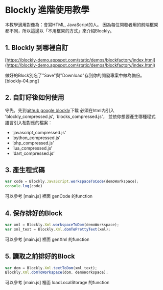 # Blockly 進階使用教學
本教學適用對像為：會寫HTML, JavaScript的人。
因為每位開發者用的前端框架都不同，所以這邊以「不用框架的方式」來介紹Blockly。

## 1. Blockly 到哪裡自訂
[https://blockly-demo.appspot.com/static/demos/blockfactory/index.html](https://blockly-demo.appspot.com/static/demos/blockfactory/index.html)

做好的Block別忘了"Save"與"Download"存到你的開發專案中做為備份。
[blockly-04.png]

## 2. 自訂好後如何使用
守先，先到[github google blockly](https://github.com/google/blockly)下載
必須在html內引入 'blockly_compressed.js', 'blocks_compressed.js'，
並依你想要產生哪種程式語言引入相對應的檔案：
* ’javascript_compressed.js’
* ’python_compressed.js’
* ’php_compressed.js’
* ’lua_compressed.js’
* 'dart_compressed.js’

## 3. 產生程式碼
```javascript
var code = Blockly.JavaScript.workspaceToCode(demoWorkspace);
console.log(code)
```
可以參考 [main.js] 裡面 genCode 的function

## 4. 保存排好的Block
```javascript
var xml = Blockly.Xml.workspaceToDom(demoWorkspace);
var xml_text = Blockly.Xml.domToPrettyText(xml);
```
可以參考 [main.js] 裡面 genXml 的function

## 5. 讀取之前排好的Block
```javascript
var dom = Blockly.Xml.textToDom(xml_text);
Blockly.Xml.domToWorkspace(dom, demoWorkspace);
```
可以參考 [main.js] 裡面 loadLocalStorage 的function
